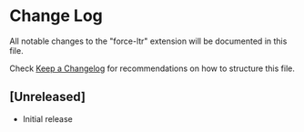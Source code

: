 # Change Log

All notable changes to the "force-ltr" extension will be documented in this file.

Check [Keep a Changelog](http://keepachangelog.com/) for recommendations on how to structure this file.

## [Unreleased]

- Initial release